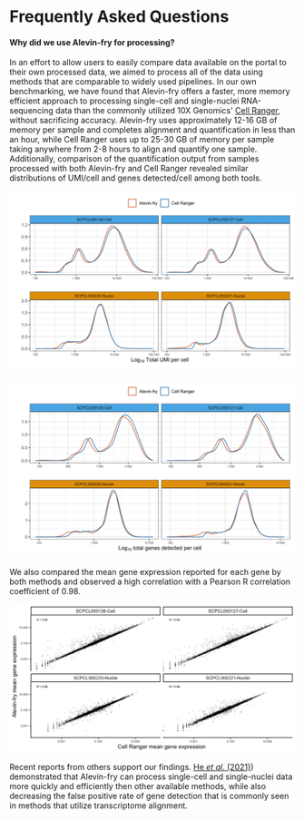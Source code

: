 # Frequently Asked Questions 

#### Why did we use Alevin-fry for processing? 

In an effort to allow users to easily compare data available on the portal to their own processed data, we aimed to process all of the data using methods that are comparable to widely used pipelines.
In our own benchmarking, we have found that Alevin-fry offers a faster, more memory efficient approach to processing single-cell and single-nuclei RNA-sequencing data than the commonly utilized 10X Genomics' [Cell Ranger,](https://support.10xgenomics.com/single-cell-gene-expression/software/pipelines/latest/using/count) without sacrificing accuracy. 
Alevin-fry uses approximately 12-16 GB of memory per sample and completes alignment and quantification in less than an hour, while Cell Ranger uses up to 25-30 GB of memory per sample taking anywhere from 2-8 hours to align and quantify one sample.
Additionally, comparison of the quantification output from samples processed with both Alevin-fry and Cell Ranger revealed similar distributions of UMI/cell and genes detected/cell among both tools.

![](https://github.com/AlexsLemonade/alsf-scpca/blob/dcebe62514b3a47a26b5923e7a1bdb1bb277e83b/analysis/docs-figures/plots/total_umi_per_cell.png?raw=true)

![](https://github.com/AlexsLemonade/alsf-scpca/blob/dcebe62514b3a47a26b5923e7a1bdb1bb277e83b/analysis/docs-figures/plots/total_genes_per_cell.png?raw=true)

We also compared the mean gene expression reported for each gene by both methods and observed a high correlation with a Pearson R correlation coefficient of 0.98.  

![](https://github.com/AlexsLemonade/alsf-scpca/blob/dcebe62514b3a47a26b5923e7a1bdb1bb277e83b/analysis/docs-figures/plots/gene_exp_correlation.png?raw=true)

Recent reports from others support our findings. 
[He _et al._ (2021)](https://doi.org/10.1101/2021.06.29.450377)) demonstrated that Alevin-fry can process single-cell and single-nuclei data more quickly and efficiently then other available methods, while also decreasing the false positive rate of gene detection that is commonly seen in methods that utilize transcriptome alignment.
